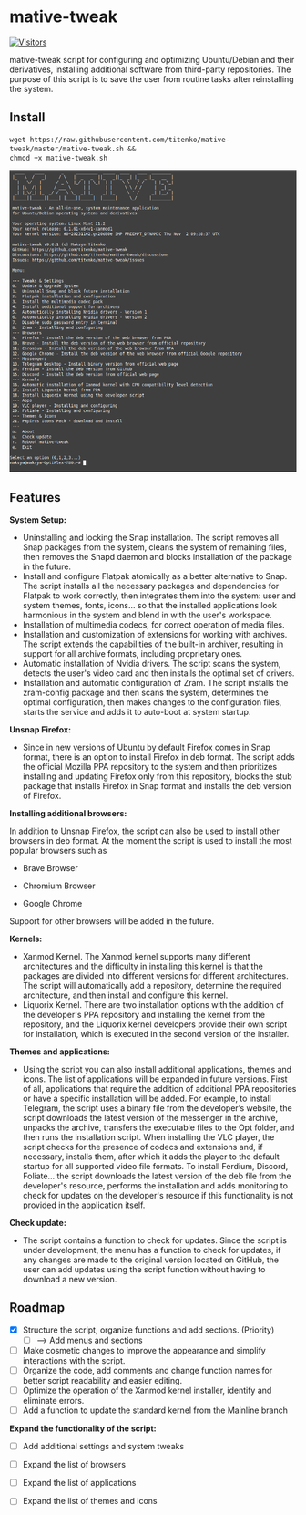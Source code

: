 # mative-tweak

[![Visitors](https://api.visitorbadge.io/api/visitors?path=https%3A%2F%2Fgithub.com%2Ftitenko%2Fmative-tweak&countColor=%23263759)](https://visitorbadge.io/status?path=https%3A%2F%2Fgithub.com%2Ftitenko%2Fmative-tweak)

mative-tweak script for configuring and optimizing Ubuntu/Debian and their derivatives, installing additional software from third-party repositories. The purpose of this script is to save the user from routine tasks after reinstalling the system.

## Install

    wget https://raw.githubusercontent.com/titenko/mative-tweak/master/mative-tweak.sh &&
    chmod +x mative-tweak.sh


![mative-tweak](https://raw.githubusercontent.com/titenko/mative-tweak/master/screenshot/mative-tweak-1.png)

## Features

**System Setup:**

 - Uninstalling and locking the Snap installation. The script removes
   all Snap packages from the system, cleans the system of remaining
   files, then removes the Snapd daemon and blocks installation of the
   package in the future.
 - Install and configure Flatpak atomically as a better alternative to
   Snap. The script installs all the necessary packages and dependencies
   for Flatpak to work correctly, then integrates them into the system:
   user and system themes, fonts, icons... so that the installed
   applications look harmonious in the system and blend in with the
   user's workspace.
 - Installation of multimedia codecs, for correct operation of media
   files.
 - Installation and customization of extensions for working with
   archives. The script extends the capabilities of the built-in
   archiver, resulting in support for all archive formats, including
   proprietary ones.
 - Automatic installation of Nvidia drivers. The script scans the
   system, detects the user's video card and then installs the optimal
   set of drivers.
 - Installation and automatic configuration of Zram. The script installs
   the zram-config package and then scans the system, determines the
   optimal configuration, then makes changes to the configuration files,
   starts the service and adds it to auto-boot at system startup.

**Unsnap Firefox:**

 - Since in new versions of Ubuntu by default Firefox comes in Snap
   format, there is an option to install Firefox in deb format. The
   script adds the official Mozilla PPA repository to the system and
   then prioritizes installing and updating Firefox only from this
   repository, blocks the stub package that installs Firefox in Snap
   format and installs the deb version of Firefox.

**Installing additional browsers:**

In addition to Unsnap Firefox, the script can also be used to install other browsers in deb format. At the moment the script is used to install the most popular browsers such as 

 - Brave Browser

 - Chromium Browser

 -  Google Chrome

Support for other browsers will be added in the future.

**Kernels:**

 - Xanmod Kernel. The Xanmod kernel supports many different
   architectures and the difficulty in installing this kernel is that
   the packages are divided into different versions for different
   architectures. The script will automatically add a repository,
   determine the required architecture, and then install and configure
   this kernel.
 - Liquorix Kernel. There are two installation options with the addition
   of the developer's PPA repository and installing the kernel from the
   repository, and the Liquorix kernel developers provide their own
   script for installation, which is executed in the second version of
   the installer.

**Themes and applications:**

 - Using the script you can also install additional applications, themes
   and icons. The list of applications will be expanded in future
   versions. First of all, applications that require the addition of
   additional PPA repositories or have a specific installation will be
   added. For example, to install Telegram, the script uses a binary
   file from the developer’s website, the script downloads the latest
   version of the messenger in the archive, unpacks the archive,
   transfers the executable files to the Opt folder, and then runs the
   installation script. When installing the VLC player, the script
   checks for the presence of codecs and extensions and, if necessary,
   installs them, after which it adds the player to the default startup
   for all supported video file formats. To install Ferdium, Discord,
   Foliate... the script downloads the latest version of the deb file
   from the developer's resource, performs the installation and adds
   monitoring to check for updates on the developer's resource if this
   functionality is not provided in the application itself.

**Check update:**

 - The script contains a function to check for updates. Since the script
   is under development, the menu has a function to check for updates,
   if any changes are made to the original version located on GitHub,
   the user can add updates using the script function without having to
   download a new version.

## Roadmap

 - [x]  Structure the script, organize functions and add sections.
        (Priority)
     - [ ] --> Add menus and sections       
 - [ ]  Make cosmetic changes to improve the appearance and simplify
        interactions with the script.
 - [ ]  Organize the code, add comments and change function names for
        better script readability and easier editing.
 - [ ]  Optimize the operation of the Xanmod kernel installer, identify
        and eliminate errors.
 - [ ]  Add a function to update the standard kernel from the Mainline
        branch

**Expand the functionality of the script:**

 - [ ]  Add additional settings and system tweaks

 - [ ]  Expand the list of browsers

 - [ ]  Expand the list of applications

 - [ ]  Expand the list of themes and icons
